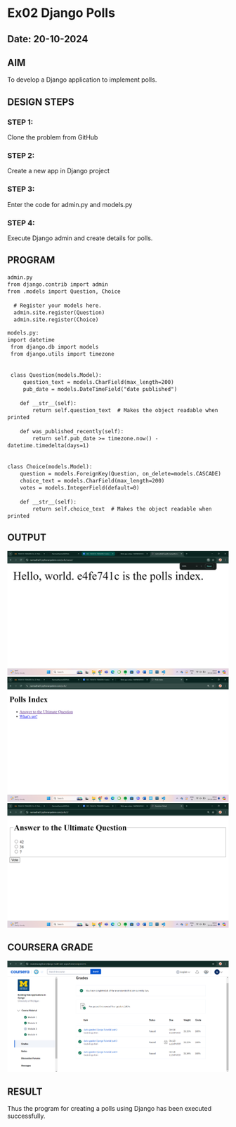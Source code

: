 # Ex02 Django Polls
## Date: 20-10-2024

## AIM
To develop a Django application to implement polls.


## DESIGN STEPS

### STEP 1:
Clone the problem from GitHub

### STEP 2:
Create a new app in Django project

### STEP 3:
Enter the code for admin.py and models.py

### STEP 4:
Execute Django admin and create details for polls.

## PROGRAM
```
admin.py
from django.contrib import admin
from .models import Question, Choice
   
  # Register your models here.
  admin.site.register(Question)
  admin.site.register(Choice)
  ```
  ```
  models.py:
  import datetime
   from django.db import models
   from django.utils import timezone
   
   
   class Question(models.Model):
       question_text = models.CharField(max_length=200)
       pub_date = models.DateTimeField("date published")
   
      def __str__(self):
          return self.question_text  # Makes the object readable when printed
  
      def was_published_recently(self):
          return self.pub_date >= timezone.now() - datetime.timedelta(days=1)
  
  
  class Choice(models.Model):
      question = models.ForeignKey(Question, on_delete=models.CASCADE)
      choice_text = models.CharField(max_length=200)
      votes = models.IntegerField(default=0)
  
      def __str__(self):
          return self.choice_text  # Makes the object readable when printed

```
## OUTPUT
![alt text](<Screenshot (19).png>)
 ![alt text](<Screenshot (18).png>) 
 ![alt text](<Screenshot (17).png>) 
## COURSERA GRADE
![alt text](<Screenshot 2024-10-20 182249-1.png>)
## RESULT
Thus the program for creating a polls using Django has been executed successfully.
